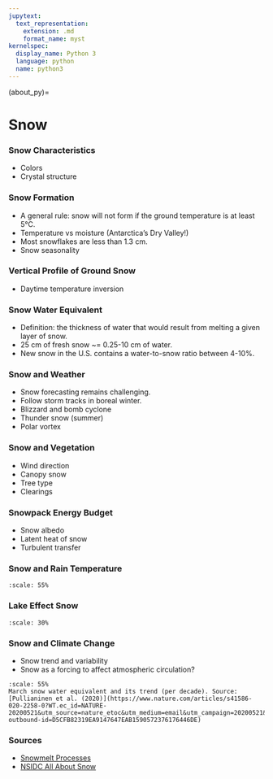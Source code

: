 ```yaml
---
jupytext:
  text_representation:
    extension: .md
    format_name: myst
kernelspec:
  display_name: Python 3
  language: python
  name: python3
---
```


(about_py)=

# Snow

### Snow Characteristics

- Colors
- Crystal structure

### Snow Formation

- A general rule: snow will not form if the ground temperature is at least 5°C.
- Temperature vs moisture (Antarctica’s Dry Valley!)
- Most snowflakes are less than 1.3 cm.
- Snow seasonality

### Vertical Profile of Ground Snow

- Daytime temperature inversion

### Snow Water Equivalent

- Definition: the thickness of water that would result from melting a given layer of snow.
- 25 cm of fresh snow ~= 0.25-10 cm of water.
- New snow in the U.S. contains a water-to-snow ratio between 4-10%.

### Snow and Weather

- Snow forecasting remains challenging.
- Follow storm tracks in boreal winter.
- Blizzard and bomb cyclone
- Thunder snow (summer)
- Polar vortex

### Snow and Vegetation

- Wind direction
- Canopy snow
- Tree type
- Clearings

### Snowpack Energy Budget

- Snow albedo
- Latent heat of snow
- Turbulent transfer

### Snow and Rain Temperature
```{figure} /_static/lecture_specific/lecture1_figures/snow_rain_1.webp
:scale: 55%
```

### Lake Effect Snow
```{figure} /_static/lecture_specific/lecture1_figures/snow_lake_effect1.jpg
:scale: 30%
```

### Snow and Climate Change

- Snow trend and variability
- Snow as a forcing to affect atmospheric circulation?

```{figure} /_static/lecture_specific/lecture1_figures/snow_trend.png
:scale: 55%
March snow water equivalent and its trend (per decade). Source: [Pullianinen et al. (2020)](https://www.nature.com/articles/s41586-020-2258-0?WT.ec_id=NATURE-20200521&utm_source=nature_etoc&utm_medium=email&utm_campaign=20200521&sap-outbound-id=D5CFB82319EA9147647EAB1590572376176446DE)
```

### Sources

- [Snowmelt Processes](http://ftp.comet.ucar.edu/memory-stick/hydro/basic_int/snowmelt/index.htm)
- [NSIDC All About Snow](https://nsidc.org/cryosphere/snow)



